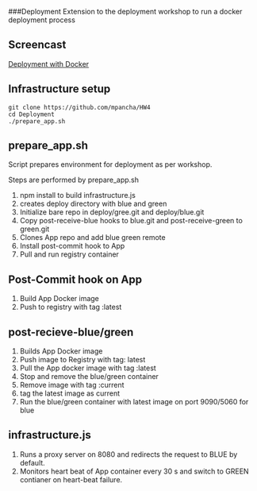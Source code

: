 ###Deployment
Extension to the deployment workshop to run a docker deployment process

Screencast
----------
[Deployment with Docker](https://youtu.be/ix9E1tw3yk0)


Infrastructure setup
--------------------
```
git clone https://github.com/mpancha/HW4
cd Deployment
./prepare_app.sh
```

prepare_app.sh 
--------------
Script prepares environment for deployment as per workshop.

Steps are performed by prepare_app.sh

1. npm install to build infrastructure.js
2. creates deploy directory with blue and green
3. Initialize bare repo in deploy/gree.git and deploy/blue.git
4. Copy post-receive-blue hooks to blue.git and post-receive-green to green.git
5. Clones App repo and add blue green remote
6. Install post-commit hook to App
7. Pull and run registry container

Post-Commit hook on App
-----------------------
1. Build App Docker image
2. Push to registry with tag :latest

post-recieve-blue/green
------------------------
1. Builds App Docker image
2. Push image to Registry with tag: latest
3. Pull the App docker image with tag :latest
4. Stop and remove the blue/green container
5. Remove image with tag :current
6. tag the latest image as current
7. Run the blue/green container with latest image on port 9090/5060 for blue

infrastructure.js
------------------
1. Runs a proxy server on 8080 and redirects the request to BLUE by default.
2. Monitors heart beat of App container every 30 s and switch to GREEN contianer on heart-beat failure.
